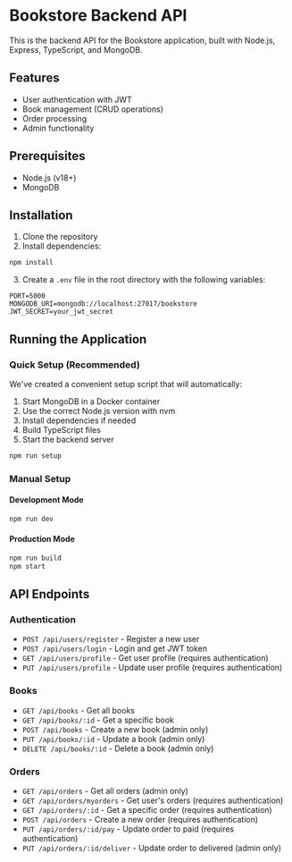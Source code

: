 # Bookstore Backend API

This is the backend API for the Bookstore application, built with Node.js, Express, TypeScript, and MongoDB.

## Features

- User authentication with JWT
- Book management (CRUD operations)
- Order processing
- Admin functionality

## Prerequisites

- Node.js (v18+)
- MongoDB

## Installation

1. Clone the repository
2. Install dependencies:

```bash
npm install
```

3. Create a `.env` file in the root directory with the following variables:

```
PORT=5000
MONGODB_URI=mongodb://localhost:27017/bookstore
JWT_SECRET=your_jwt_secret
```

## Running the Application

### Quick Setup (Recommended)

We've created a convenient setup script that will automatically:
1. Start MongoDB in a Docker container
2. Use the correct Node.js version with nvm
3. Install dependencies if needed
4. Build TypeScript files
5. Start the backend server

```bash
npm run setup
```

### Manual Setup

#### Development Mode

```bash
npm run dev
```

#### Production Mode

```bash
npm run build
npm start
```

## API Endpoints

### Authentication

- `POST /api/users/register` - Register a new user
- `POST /api/users/login` - Login and get JWT token
- `GET /api/users/profile` - Get user profile (requires authentication)
- `PUT /api/users/profile` - Update user profile (requires authentication)

### Books

- `GET /api/books` - Get all books
- `GET /api/books/:id` - Get a specific book
- `POST /api/books` - Create a new book (admin only)
- `PUT /api/books/:id` - Update a book (admin only)
- `DELETE /api/books/:id` - Delete a book (admin only)

### Orders

- `GET /api/orders` - Get all orders (admin only)
- `GET /api/orders/myorders` - Get user's orders (requires authentication)
- `GET /api/orders/:id` - Get a specific order (requires authentication)
- `POST /api/orders` - Create a new order (requires authentication)
- `PUT /api/orders/:id/pay` - Update order to paid (requires authentication)
- `PUT /api/orders/:id/deliver` - Update order to delivered (admin only)
